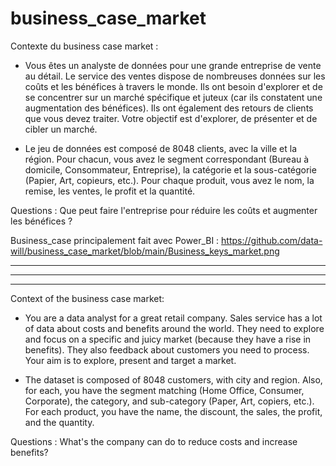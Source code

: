 # business_case_market

Contexte du business case market :

- Vous êtes un analyste de données pour une grande entreprise de vente au détail. Le service des ventes dispose de nombreuses données sur les coûts et les bénéfices à travers le monde. Ils ont besoin d'explorer et de se concentrer sur un marché spécifique et juteux (car ils constatent une augmentation des bénéfices). Ils ont également des retours de clients que vous devez traiter. Votre objectif est d'explorer, de présenter et de cibler un marché.

- Le jeu de données est composé de 8048 clients, avec la ville et la région. Pour chacun, vous avez le segment correspondant (Bureau à domicile, Consommateur, Entreprise), la catégorie et la sous-catégorie (Papier, Art, copieurs, etc.). Pour chaque produit, vous avez le nom, la remise, les ventes, le profit et la quantité.

Questions : 
Que peut faire l'entreprise pour réduire les coûts et augmenter les bénéfices ?

Business_case principalement fait avec Power_BI : https://github.com/data-will/business_case_market/blob/main/Business_keys_market.png

__________________________________________________________________________________________________________________________________________________________________
__________________________________________________________________________________________________________________________________________________________________
__________________________________________________________________________________________________________________________________________________________________

Context of the business case market:

- You are a data analyst for a great retail company. Sales service has a lot of data about costs and benefits around the world.
They need to explore and focus on a specific and juicy market (because they have a rise in benefits). They also feedback about customers you need to process. Your aim is to explore, present and target a market.

- The dataset is composed of 8048 customers, with city and region. Also, for each, you have the segment matching (Home Office, Consumer, Corporate), the category, and sub-category (Paper, Art, copiers, etc.). For each product, you have the name, the discount, the sales, the profit, and the quantity.

Questions :
What's the company can do to reduce costs and increase benefits?
